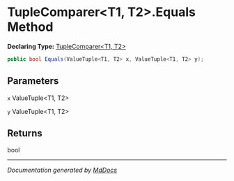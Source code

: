 # TupleComparer\<T1, T2\>.Equals Method

**Declaring Type:** [TupleComparer\<T1, T2\>](../Type.md)

```csharp
public bool Equals(ValueTuple<T1, T2> x, ValueTuple<T1, T2> y);
```

## Parameters

`x`  ValueTuple\<T1, T2\>

`y`  ValueTuple\<T1, T2\>

## Returns

bool

___

*Documentation generated by [MdDocs](https://github.com/ap0llo/mddocs)*
